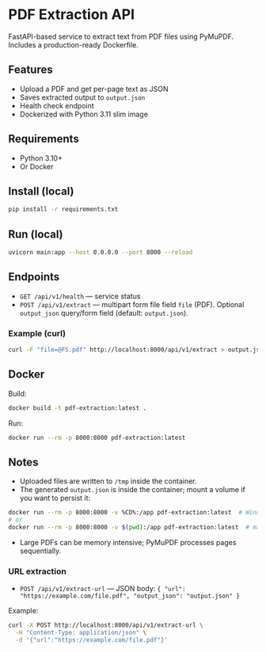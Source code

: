 # PDF Extraction API

FastAPI-based service to extract text from PDF files using PyMuPDF. Includes a production-ready Dockerfile.

## Features
- Upload a PDF and get per-page text as JSON
- Saves extracted output to `output.json`
- Health check endpoint
- Dockerized with Python 3.11 slim image

## Requirements
- Python 3.10+
- Or Docker

## Install (local)
```bash
pip install -r requirements.txt
```

## Run (local)
```bash
uvicorn main:app --host 0.0.0.0 --port 8000 --reload
```

## Endpoints
- `GET /api/v1/health` — service status
- `POST /api/v1/extract` — multipart form file field `file` (PDF). Optional `output_json` query/form field (default: `output.json`).

### Example (curl)
```bash
curl -F "file=@FS.pdf" http://localhost:8000/api/v1/extract > output.json
```

## Docker
Build:
```bash
docker build -t pdf-extraction:latest .
```
Run:
```bash
docker run --rm -p 8000:8000 pdf-extraction:latest
```

## Notes
- Uploaded files are written to `/tmp` inside the container.
- The generated `output.json` is inside the container; mount a volume if you want to persist it:
```bash
docker run --rm -p 8000:8000 -v %CD%:/app pdf-extraction:latest  # Windows PowerShell
# or
docker run --rm -p 8000:8000 -v $(pwd):/app pdf-extraction:latest  # macOS/Linux
```
- Large PDFs can be memory intensive; PyMuPDF processes pages sequentially.


### URL extraction
- `POST /api/v1/extract-url` — JSON body: `{ "url": "https://example.com/file.pdf", "output_json": "output.json" }`

Example:
```bash
curl -X POST http://localhost:8000/api/v1/extract-url \
  -H "Content-Type: application/json" \
  -d '{"url":"https://example.com/file.pdf"}'
```
